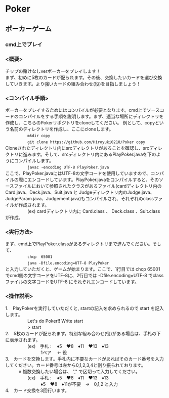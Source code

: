 # Poker

## ポーカーゲーム  

### cmd上でプレイ  
### <概要>  
チップの賭けなしverポーカーをプレイします！  
まず、初めに5枚のカードが配られます。その後、交換したいカードを選び交換していきます。より強いカードの組み合わせ(役)を目指しましょう！  

  
### <コンパイル手順>  
ポーカーをプレイするためにはコンパイルが必要となります。cmd上でソースコードのコンパイルをする手順を説明します。まず、適当な場所にディレクトリを作成し、こちらのPokerリポジトリをcloneしてください。
例として、copyという名前のディレクトリを作成し、ここにcloneします。    
　　　　　`mkdir copy`  
　　　　　`git clone https://github.com/Hiroyuki0210/Poker copy`  
Cloneされたディレクトリ内にsrcディレクトリがあることを確認し、srcディレクトリに進みます。そして、srcディレクトリ内にあるPlayPoker.javaを下のようにコンパイルします。  
　　　　　`javac -encoding UTF-8 PlayPoker.java`  
ここで、PlayPoker.javaにはUTF-8の文字コードを使用していますので、コンパイルの際にエンコードしています。PlayPoker.javaをコンパイルすると、そのソースファイルにおいて参照されたクラスがあるファイル(cardディレクトリ内のCard.java、Deck.java、Suit.java と Judgeディレクトリ内のJudge.java、JudgeParam.java、Judgement.java)もコンパイルされ、それぞれのclassファイルが作成されます。  
　　　　　(ex) cardディレクトリ内に Card.class 、 Deck.class 、Suit.class　が作成。  
        
  
### <実行方法>  
まず、cmd上でPlayPoker.classがあるディレクトリまで進んでください。そして、  
　　　　　`chcp  65001`  
　　　　　`java -Dfile.encoding=UTF-8 PlayPoker`  
と入力していただくと、ゲームが始まります。ここで、1行目では chcp 65001 でcmd側の文字コードをUTF-8に、2行目では -Dfile.encoding=UTF-8 でclassファイルの文字コードをUTF-8 にそれぞれエンコードしています。  

  
### <操作説明>  
1.　PlayPokerを実行していただくと, startの記入を求められるので start を記入します。  
　　　　　Let's do Poker!! Write start  
　　　　　> start  
2.　5枚のカードが配られます。特別な組み合わせ(役)がある場合は、手札の下に表示されます。  
　　　　　(ex)　手札 : 　♦5　♥8　♦11　♥13　♦13  
　　　　　　　　1ペア 　← 役  
3.　カードを交換します。手札内に不要なカードがあればそのカード番号を入力してください。カード番号は左から0,1,2,3,4と割り振られております。  
　　　※ 複数交換したい場合は、 "," で区切って入力してください。  
　　　　　(ex)　手札 : 　♦5　♥8　♦11　♥13　♦13  
　　　　　　　　♦5　♥8　♦11が不要　→　0,1,2 と入力    
4.　カード交換を3回行います。  
